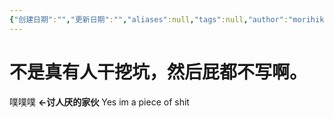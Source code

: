 ```yaml
---
{"创建日期":"","更新日期":"","aliases":null,"tags":null,"author":"morihiko","dg-publish":true,"permalink":"/02-闳推演/推演-坏种/","dgPassFrontmatter":true,"noteIcon":"\\！Read Me！\\others\\data\\svg","created":"2024-11-22T12:54:46.000+08:00","updated":"2024-11-24T10:30:41.944+08:00"}
---
```



# 不是真有人干挖坑，然后屁都不写啊。

噗噗噗 **←讨人厌的家伙**
Yes im a piece of shit